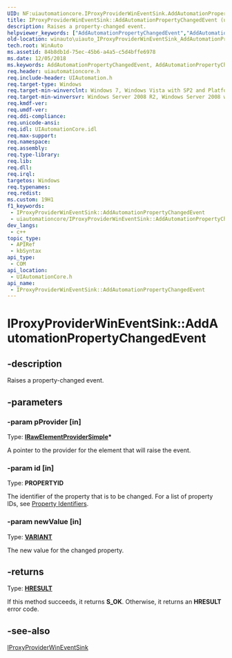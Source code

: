 ```yaml
---
UID: NF:uiautomationcore.IProxyProviderWinEventSink.AddAutomationPropertyChangedEvent
title: IProxyProviderWinEventSink::AddAutomationPropertyChangedEvent (uiautomationcore.h)
description: Raises a property-changed event.
helpviewer_keywords: ["AddAutomationPropertyChangedEvent","AddAutomationPropertyChangedEvent method [Windows Accessibility]","AddAutomationPropertyChangedEvent method [Windows Accessibility]","IProxyProviderWinEventSink interface","IProxyProviderWinEventSink interface [Windows Accessibility]","AddAutomationPropertyChangedEvent method","IProxyProviderWinEventSink.AddAutomationPropertyChangedEvent","IProxyProviderWinEventSink::AddAutomationPropertyChangedEvent","uiauto.uiauto_IProxyProviderWinEventSink_AddAutomationPropertyChangedEvent","uiauto_IProxyProviderWinEventSink_AddAutomationPropertyChangedEvent","uiautomationcore/IProxyProviderWinEventSink::AddAutomationPropertyChangedEvent","winauto.uiauto_IProxyProviderWinEventSink_AddAutomationPropertyChangedEvent"]
old-location: winauto\uiauto_IProxyProviderWinEventSink_AddAutomationPropertyChangedEvent.htm
tech.root: WinAuto
ms.assetid: 84b8db1d-75ec-45b6-a4a5-c5d4bffe6978
ms.date: 12/05/2018
ms.keywords: AddAutomationPropertyChangedEvent, AddAutomationPropertyChangedEvent method [Windows Accessibility], AddAutomationPropertyChangedEvent method [Windows Accessibility],IProxyProviderWinEventSink interface, IProxyProviderWinEventSink interface [Windows Accessibility],AddAutomationPropertyChangedEvent method, IProxyProviderWinEventSink.AddAutomationPropertyChangedEvent, IProxyProviderWinEventSink::AddAutomationPropertyChangedEvent, uiauto.uiauto_IProxyProviderWinEventSink_AddAutomationPropertyChangedEvent, uiauto_IProxyProviderWinEventSink_AddAutomationPropertyChangedEvent, uiautomationcore/IProxyProviderWinEventSink::AddAutomationPropertyChangedEvent, winauto.uiauto_IProxyProviderWinEventSink_AddAutomationPropertyChangedEvent
req.header: uiautomationcore.h
req.include-header: UIAutomation.h
req.target-type: Windows
req.target-min-winverclnt: Windows 7, Windows Vista with SP2 and Platform Update for Windows Vista, Windows XP with SP3 and Platform Update for Windows Vista [desktop apps \| UWP apps]
req.target-min-winversvr: Windows Server 2008 R2, Windows Server 2008 with SP2 and Platform Update for Windows Server 2008, Windows Server 2003 with SP2 and Platform Update for Windows Server 2008 [desktop apps \| UWP apps]
req.kmdf-ver: 
req.umdf-ver: 
req.ddi-compliance: 
req.unicode-ansi: 
req.idl: UIAutomationCore.idl
req.max-support: 
req.namespace: 
req.assembly: 
req.type-library: 
req.lib: 
req.dll: 
req.irql: 
targetos: Windows
req.typenames: 
req.redist: 
ms.custom: 19H1
f1_keywords:
 - IProxyProviderWinEventSink::AddAutomationPropertyChangedEvent
 - uiautomationcore/IProxyProviderWinEventSink::AddAutomationPropertyChangedEvent
dev_langs:
 - c++
topic_type:
 - APIRef
 - kbSyntax
api_type:
 - COM
api_location:
 - UIAutomationCore.h
api_name:
 - IProxyProviderWinEventSink::AddAutomationPropertyChangedEvent
---
```


# IProxyProviderWinEventSink::AddAutomationPropertyChangedEvent


## -description

Raises a property-changed event.

## -parameters

### -param pProvider [in]

Type: <b><a href="/windows/desktop/api/uiautomationcore/nn-uiautomationcore-irawelementprovidersimple">IRawElementProviderSimple</a>*</b>

A pointer to the provider for the element that will raise the event.

### -param id [in]

Type: <b>PROPERTYID</b>

The identifier of the property that is to be changed. For a list of property IDs, see <a href="/windows/desktop/WinAuto/uiauto-entry-propids">Property Identifiers</a>.

### -param newValue [in]

Type: <b><a href="/windows/desktop/WinAuto/variant-structure">VARIANT</a></b>

The new value for the changed property.

## -returns

Type: <b><a href="/windows/desktop/WinProg/windows-data-types">HRESULT</a></b>

If this method succeeds, it returns <b xmlns:loc="http://microsoft.com/wdcml/l10n">S_OK</b>. Otherwise, it returns an <b xmlns:loc="http://microsoft.com/wdcml/l10n">HRESULT</b> error code.

## -see-also

<a href="/windows/desktop/api/uiautomationcore/nn-uiautomationcore-iproxyproviderwineventsink">IProxyProviderWinEventSink</a>

